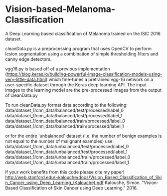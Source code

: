 # Vision-based-Melanoma-Classification
A Deep Learning based classification of Melanoma trained on the ISIC 2016 dataset. 

cleanData.py is a preprocessing program that uses OpenCV to perform lesion segmentation using a combination of simple thresholding filters and canny edge detectors.

vgg16.py is based off of a previous implementation (https://blog.keras.io/building-powerful-image-classification-models-using-very-little-data.html) which fine-tunes a pretrained vgg-16 network on a user-specific dataset through the Keras deep learning API. The input images to the learning model are the pre-processed images from the output of cleanData.py

To run cleanData.py format data according to the following:
data/dataset_1/cnn_data/balanced/test/processed/label_0
data/dataset_1/cnn_data/balanced/test/processed/label_1
data/dataset_1/cnn_data/balanced/train/processed/label_0
data/dataset_1/cnn_data/balanced/train/processed/label_1

or for the entire 'unbalanced' dataset (i.e. the number of benign examples is not equal to the number of malignant examples) use:
data/dataset_1/cnn_data/unbalanced/test/processed/label_0
data/dataset_1/cnn_data/unbalanced/test/processed/label_1
data/dataset_1/cnn_data/unbalanced/train/processed/label_0
data/dataset_1/cnn_data/unbalanced/train/processed/label_1


If your work benefits from this code please cite my paper! 
http://web.stanford.edu/~kalouche/docs/Vision_Based_Classification_of_Skin_Cancer_using_Deep_Learning_(Kalouche).pdf
Kalouche, Simon. "Vision-Based Classification of Skin Cancer using Deep Learning." 2016.



